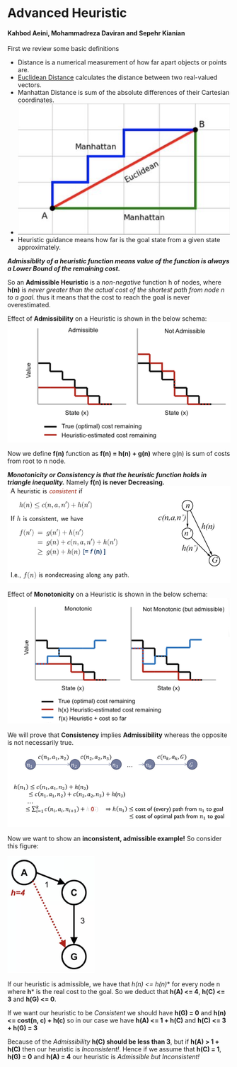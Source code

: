 # Advanced Heuristic
#### Kahbod Aeini, Mohammadreza Daviran and Sepehr Kianian

First we review some basic definitions

* Distance is a numerical measurement of how far apart objects or points are.
* [Euclidean Distance](https://en.wikipedia.org/wiki/Euclidean_distance) calculates the distance between two real-valued vectors.
* Manhattan Distance is sum of the absolute differences of their Cartesian coordinates.
* ![distance](distance.png)
* Heuristic guidance means how far is the goal state from a given state approximately.

***Admissiblity of a heuristic function means value of the function is always a Lower Bound of the remaining cost.***

So an **Admissible Heuristic** is a *non-negative* function h of nodes, where **h(n)** is *never greater than the actual cost of the shortest path from node n to a goal.* thus it means that the cost to reach the goal is never overestimated.

Effect of **Admissibility** on a Heuristic is shown in the below schema:
![admissible](admissible.png)

Now we define **f(n)** function as **f(n) = h(n) + g(n)** where g(n) is sum of costs from root to n node.

***Monotonicity or Consistency is that the heuristic function holds in triangle inequality.*** Namely **f(n) is never Decreasing.**
![consistency](consistency.png)

Effect of **Monotonicity** on a Heuristic is shown in the below schema:
![monotonicity](monotonic.png)

We will prove that **Consistency** implies **Admissibility** whereas the opposite is not necessarily true.
![proof](proof.png)


Now we want to show an **inconsistent, admissible example!**
So consider this figure:

![example](example.png)

If our heuristic is admissible, we have that **h(n) <= h*(n)** for every node n where **h*** is the real cost to the goal. So we deduct that **h(A) <= 4**, **h(C) <= 3** and **h(G) <= 0**.

If we want our heuristic to be *Consistent* we should have **h(G) = 0** and **h(n) <= cost(n, c) + h(c)** so in our case we have **h(A) <= 1 + h(C)** and **h(C) <= 3 + h(G) = 3**

Because of the *Admissibility* **h(C) should be less than 3**, but if **h(A) > 1 + h(C)** then our heuristic is *Inconsistent!*. Hence if we assume that **h(C) = 1**, **h(G) = 0** and **h(A) = 4** our heuristic is *Admissible but Inconsistent!*
